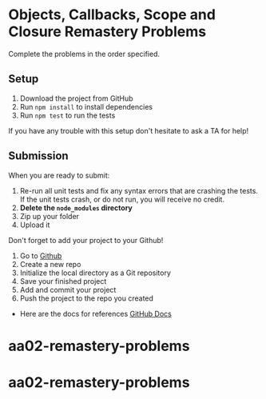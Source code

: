 # Objects, Callbacks, Scope and Closure Remastery Problems

Complete the problems in the order specified.

## Setup

1. Download the project from GitHub
2. Run `npm install` to install dependencies
3. Run `npm test` to run the tests

If you have any trouble with this setup don't hesitate to ask a TA for help!

## Submission

When you are ready to submit:

1. Re-run all unit tests and fix any syntax errors that are crashing the tests.
   If the unit tests crash, or do not run, you will receive no credit.
2. **Delete the `node_modules` directory**
3. Zip up your folder
4. Upload it

Don't forget to add your project to your Github!

1. Go to [Github][github]
2. Create a new repo
3. Initialize the local directory as a Git repository
4. Save your finished project
5. Add and commit your project
6. Push the project to the repo you created

- Here are the docs for references [GitHub Docs][GitHub Docs]

[github]: https://github.com/
[GitHub Docs]: https://docs.github.com/en/free-pro-team@latest/github/importing-your-projects-to-github/adding-an-existing-project-to-github-using-the-command-line
# aa02-remastery-problems
# aa02-remastery-problems
